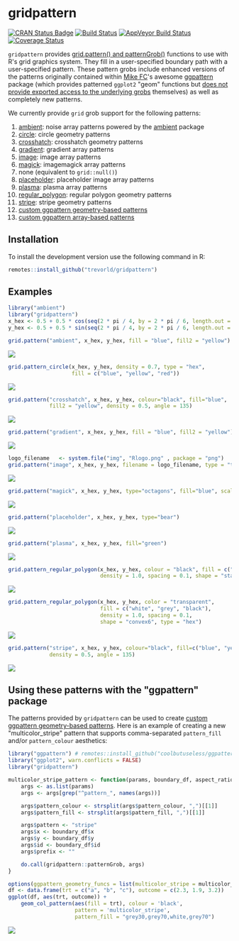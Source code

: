 # gridpattern

[![CRAN Status Badge](https://www.r-pkg.org/badges/version/gridpattern)](https://cran.r-project.org/package=gridpattern)
[![Build Status](https://travis-ci.org/trevorld/gridpattern.png?branch=main)](https://travis-ci.org/trevorld/gridpattern)
[![AppVeyor Build Status](https://ci.appveyor.com/api/projects/status/github/trevorld/gridpattern?branch=main&svg=true)](https://ci.appveyor.com/project/trevorld/gridpattern)
[![Coverage Status](https://img.shields.io/codecov/c/github/trevorld/gridpattern.svg)](https://codecov.io/github/trevorld/gridpattern?branch=main)

`gridpattern` provides [grid.pattern() and
patternGrob()](http://trevorldavis.com/R/gridpattern/dev/reference/grid.pattern.html)
functions to use with R's grid graphics system. They fill in a
user-specified boundary path with a user-specified pattern. These pattern grobs include
enhanced versions of the patterns originally contained within 
[Mike FC](https://github.com/coolbutuseless)'s awesome
[ggpattern](https://github.com/coolbutuseless/ggpattern) package 
(which provides patterned ``ggplot2`` "geom" functions but 
[does not provide exported access to the underlying grobs](https://github.com/coolbutuseless/ggpattern/issues/11) themselves) as well
as completely new patterns.

We currently provide `grid` grob support for the following patterns:

1.  [ambient](https://trevorldavis.com/R/gridpattern/dev/reference/grid.pattern_ambient.html):
    noise array patterns powered by the [ambient](https://cran.r-project.org/package=ambient) package
2.  [circle](https://trevorldavis.com/R/gridpattern/dev/reference/grid.pattern_circle.html): circle geometry patterns
3.  [crosshatch](https://trevorldavis.com/R/gridpattern/dev/reference/grid.pattern_crosshatch.html): crosshatch geometry patterns
4.  [gradient](https://trevorldavis.com/R/gridpattern/dev/reference/grid.pattern_gradient.html): gradient array patterns
5.  [image](https://trevorldavis.com/R/gridpattern/dev/reference/grid.pattern_image.html): image array patterns
6.  [magick](https://trevorldavis.com/R/gridpattern/dev/reference/grid.pattern_magick.html): imagemagick array patterns
7.  none (equivalent to `grid::null()`)
8.  [placeholder](https://trevorldavis.com/R/gridpattern/dev/reference/grid.pattern_placeholder.html): placeholder image array patterns
9.  [plasma](https://trevorldavis.com/R/gridpattern/dev/reference/grid.pattern_plasma.html): plasma array patterns
10. [regular_polygon](https://trevorldavis.com/R/gridpattern/dev/reference/grid.pattern_regular_polygon.html): regular polygon geometry patterns
11. [stripe](https://trevorldavis.com/R/gridpattern/dev/reference/grid.pattern_stripe.html): stripe geometry patterns
12. [custom ggpattern geometry-based patterns](https://coolbutuseless.github.io/package/ggpattern/articles/developing-patterns-2.html)
13. [custom ggpattern array-based patterns](https://coolbutuseless.github.io/package/ggpattern/articles/developing-patterns-3.html)

## Installation

To install the development version use the following command in R:



```r
remotes::install_github("trevorld/gridpattern")
```

## Examples




```r
library("ambient")
library("gridpattern")
x_hex <- 0.5 + 0.5 * cos(seq(2 * pi / 4, by = 2 * pi / 6, length.out = 6))
y_hex <- 0.5 + 0.5 * sin(seq(2 * pi / 4, by = 2 * pi / 6, length.out = 6))
```


```r
grid.pattern("ambient", x_hex, y_hex, fill = "blue", fill2 = "yellow")
```

![](man/figures/README-ambient-1.png)

```r
grid.pattern_circle(x_hex, y_hex, density = 0.7, type = "hex",
                    fill = c("blue", "yellow", "red"))
```

![](man/figures/README-circle-1.png)

```r
grid.pattern("crosshatch", x_hex, y_hex, colour="black", fill="blue", 
             fill2 = "yellow", density = 0.5, angle = 135)
```

![](man/figures/README-crosshatch-1.png)

```r
grid.pattern("gradient", x_hex, y_hex, fill = "blue", fill2 = "yellow")
```

![](man/figures/README-gradient-1.png)

```r
logo_filename   <- system.file("img", "Rlogo.png" , package = "png")
grid.pattern("image", x_hex, y_hex, filename = logo_filename, type = "tile")
```

![](man/figures/README-image-1.png)

```r
grid.pattern("magick", x_hex, y_hex, type="octagons", fill="blue", scale=2)
```

![](man/figures/README-magick-1.png)

```r
grid.pattern("placeholder", x_hex, y_hex, type="bear")
```

![](man/figures/README-placeholder-1.png)

```r
grid.pattern("plasma", x_hex, y_hex, fill="green")
```

![](man/figures/README-plasma-1.png)

```r
grid.pattern_regular_polygon(x_hex, y_hex, colour = "black", fill = c("blue", "yellow"),
                             density = 1.0, spacing = 0.1, shape = "star8")
```

![](man/figures/README-regular_star-1.png)

```r
grid.pattern_regular_polygon(x_hex, y_hex, color = "transparent",
                             fill = c("white", "grey", "black"),
                             density = 1.0, spacing = 0.1,
                             shape = "convex6", type = "hex")
```

![](man/figures/README-regular_hex-1.png)

```r
grid.pattern("stripe", x_hex, y_hex, colour="black", fill=c("blue", "yellow"),
             density = 0.5, angle = 135)
```

![](man/figures/README-stripe-1.png)

## Using these patterns with the "ggpattern" package

The patterns provided by ``gridpattern`` can be used to create [custom ggpattern geometry-based patterns](https://coolbutuseless.github.io/package/ggpattern/articles/developing-patterns-2.html).  Here is an example of creating a new  "multicolor_stripe" pattern that supports comma-separated ``pattern_fill`` and/or ``pattern_colour`` aesthetics:


```r
library("ggpattern") # remotes::install_github("coolbutuseless/ggpattern")
library("ggplot2", warn.conflicts = FALSE)
library("gridpattern")

multicolor_stripe_pattern <- function(params, boundary_df, aspect_ratio, legend) {
    args <- as.list(params)
    args <- args[grep("^pattern_", names(args))]

    args$pattern_colour <- strsplit(args$pattern_colour, ",")[[1]]
    args$pattern_fill <- strsplit(args$pattern_fill, ",")[[1]]

    args$pattern <- "stripe"
    args$x <- boundary_df$x
    args$y <- boundary_df$y
    args$id <- boundary_df$id
    args$prefix <- ""

    do.call(gridpattern::patternGrob, args)
}

options(ggpattern_geometry_funcs = list(multicolor_stripe = multicolor_stripe_pattern))
df <- data.frame(trt = c("a", "b", "c"), outcome = c(2.3, 1.9, 3.2))
ggplot(df, aes(trt, outcome)) +
    geom_col_pattern(aes(fill = trt), colour = 'black', 
                     pattern = 'multicolor_stripe',
                     pattern_fill = "grey30,grey70,white,grey70")
```

![](man/figures/README-ggpattern-1.png)
